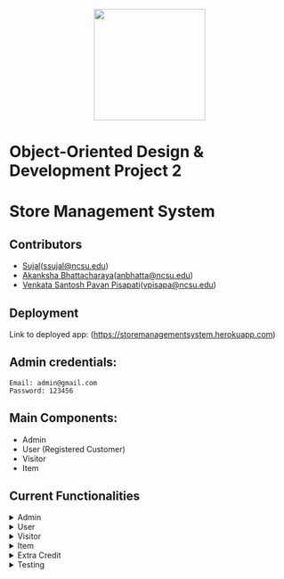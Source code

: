 <p align="center">
  <img width="200" height="200" src="https://upload.wikimedia.org/wikipedia/commons/e/e1/North_Carolina_State_University_Athletic_logo.svg">
</p>

# Object-Oriented Design & Development Project 2

# Store Management System

## Contributors
* [Sujal](https://github.ncsu.edu/ssujal)(ssujal@ncsu.edu) <br>
* [Akanksha Bhattacharaya](https://github.ncsu.edu/anbhatta)(anbhatta@ncsu.edu) <br>
* [Venkata Santosh Pavan Pisapati](https://github.ncsu.edu/vpisapa)(vpisapa@ncsu.edu) <br>

## Deployment

Link to deployed app: (https://storemanagementsystem.herokuapp.com)

## Admin credentials:
```
Email: admin@gmail.com
Password: 123456
```

## Main Components: 

* Admin
* User (Registered Customer)
* Visitor
* Item

## Current Functionalities

<details><summary>Admin</summary>
  
* Log in with an email and password.
* Edit her/his own profile - should not be able to update email and password
* Admin accounts cannot be deleted.
* Create registered customer accounts (users).
* Create/view/edit/delete users.
* Create/view/edit/delete items.
* View the purchase history by items.
* View the purchase history by users.
* View return requests and approve/disapprove them. 
* Approve special item purchases.
* View feedback given by users and visitors.
* An admin should be capable of performing all operations performed by Visitor or Users. 

</details>

<details><summary>User</summary>
  
* The system should have user(s) who register themselves or are created by the admin.
* Log in with an email and password.
* Edit her/his own profile
* View items and sort (popularity, cost) / filter (category, brand, availability)
* Add items to cart.
* Add items to wishlist.
* If an item is currently unavailable, users should be able to subscribe to mailing alerts for when the item is available. (You need to actually implement a mailer that sends out email notifications for this)
* Clear cart.
* Buy an item immediately - this will directly take user to the payment page - bypassing the add-to-cart flow, a buy-now button. 
* Checkout cart
* Should receive an email listing the purchases made.
* Users below the age of 18 years should not be able to buy age-restricted items.
* Users of and above the age of 65 should get an automatic discount on all their purchases (10%).
* Give feedback via the feedback page.
* View history of purchases (should also be able to see returned items with a return status)
* Return an item (will require admin approval) - send out a mail when admin approves return. The history of purchases should reflect ‘Return Requested’ before admin approval and ‘Returned’ after admin approval. 

</details>

<details><summary>Visitor</summary>

* View items and sort (popularity, cost) / filter (category, brand, availability)
* Give feedback via feedback page
* Should see a button for registering with the system. Optionally, in place of the buy now button that registered users will see, a register to buy now button can be placed. 

</details>

<details><summary>Item</summary>

* Check-out/buy now payment
* Special Item approval
* Popularity of items

> The popularity of an item takes into account the average rating of that item and the number of purchases of that item. Each of the parameter is normalized and the normalized average rating has forty percent weightage whereas the number of purchases has sixty percent. 
It is formulated as below-
```
popularity = 0.4 * (normalized_average_rating) + 0.6 * (normalized_number_of_purchases)
```
* Subscribe for availability

</details>

<details><summary>Extra Credit</summary>

* No user/visitor should access any private content associated with other user/admin's account.
```
If you are logged in as a non-admin user and try to access /users_admin, you will not be allowed to.
```

* All users can use their Facebook account to log into the system. (But they need to edit their profile to provide all the required details by our system)
```
After signing in with facebook, you need to signup by giving other details as well. (We are only fetching your email from the facebook API)
```

</details>

<details><summary>Testing</summary>
 * For Rspec testing, one controller and one model are selected. FactoryGirl and Shoulda-matchers gems are used.<br>
 * The controller on which tests are written is the Carts controller. For mdoel testing, Review model is used. 


## Note

* No mapping of feedback with users
* Sorting and filtering are not cohesive right now (works independently)
* Admin can’t edit user’s password
* After signing in with facebbook, you need to signup by giving other details as well. (We are only fetching your email from the facebook API)
